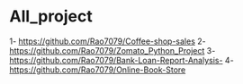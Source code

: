 # All_project
1- https://github.com/Rao7079/Coffee-shop-sales
  2-https://github.com/Rao7079/Zomato_Python_Project
  3-https://github.com/Rao7079/Bank-Loan-Report-Analysis-
 4- https://github.com/Rao7079/Online-Book-Store
